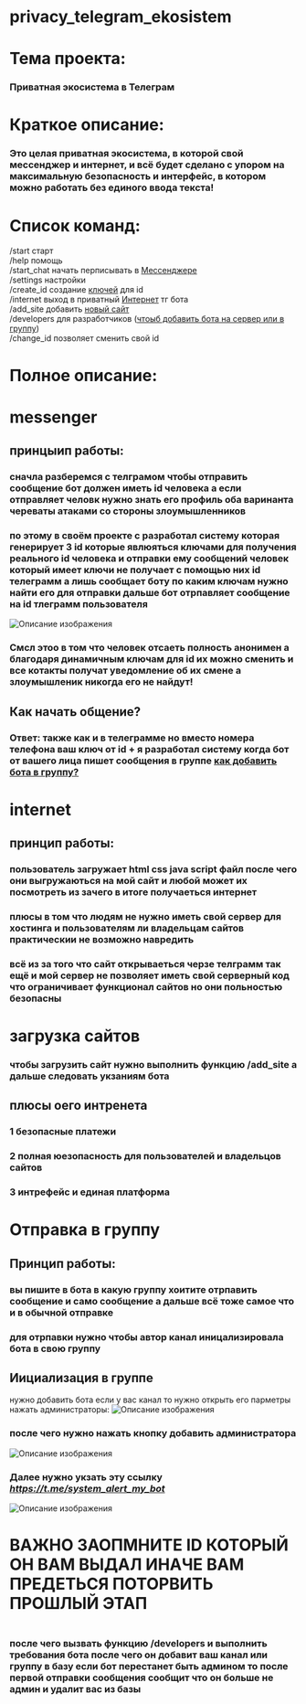 # privacy_telegram_ekosistem

# Тема проекта:
### Приватная экосистема в Телеграм

# Краткое описание:
### Это целая приватная экосистема, в которой свой **мессенджер** и **интернет**, и всё будет сделано с упором на максимальную безопасность и интерфейс, в котором можно работать без единого ввода текста!

# Список команд:
 /start старт <br> 
 /help помощь <br> 
 /start_chat начать перписывать в [Мессенджере](#messenger) <br>
 /settings настройки  <br> 
 /create_id создание [ключей](https://github.com/Sergeiprogrammer/privacy_telegram_ekosistem/edit/main/README.md#%D0%BF%D0%BE-%D1%8D%D1%82%D0%BE%D0%BC%D1%83-%D0%B2-%D1%81%D0%B2%D0%BE%D1%91%D0%BC-%D0%BF%D1%80%D0%BE%D0%B5%D0%BA%D1%82%D0%B5-%D1%81-%D1%80%D0%B0%D0%B7%D1%80%D0%B0%D0%B1%D0%BE%D1%82%D0%B0%D0%BB-%D1%81%D0%B8%D1%81%D1%82%D0%B5%D0%BC%D1%83-%D0%BA%D0%BE%D1%82%D0%BE%D1%80%D0%B0%D1%8F-%D0%B3%D0%B5%D0%BD%D0%B5%D1%80%D0%B8%D1%80%D1%83%D0%B5%D1%82-3-id-%D0%BA%D0%BE%D1%82%D0%BE%D1%80%D1%8B%D0%B5-%D1%8F%D0%B2%D0%BB%D1%8E%D1%8F%D1%82%D1%8C%D1%81%D1%8F-%D0%BA%D0%BB%D1%8E%D1%87%D0%B0%D0%BC%D0%B8-%D0%B4%D0%BB%D1%8F-%D0%BF%D0%BE%D0%BB%D1%83%D1%87%D0%B5%D0%BD%D0%B8%D1%8F-%D1%80%D0%B5%D0%B0%D0%BB%D1%8C%D0%BD%D0%BE%D0%B3%D0%BE-id-%D1%87%D0%B5%D0%BB%D0%BE%D0%B2%D0%B5%D0%BA%D0%B0-%D0%B8-%D0%BE%D1%82%D0%BF%D1%80%D0%B0%D0%B2%D0%BA%D0%B8-%D0%B5%D0%BC%D1%83-%D1%81%D0%BE%D0%BE%D0%B1%D1%89%D0%B5%D0%BD%D0%B8%D0%B9-%D1%87%D0%B5%D0%BB%D0%BE%D0%B2%D0%B5%D0%BA-%D0%BA%D0%BE%D1%82%D0%BE%D1%80%D1%8B%D0%B9-%D0%B8%D0%BC%D0%B5%D0%B5%D1%82-%D0%BA%D0%BB%D1%8E%D1%87%D0%B8-%D0%BD%D0%B5-%D0%BF%D0%BE%D0%BB%D1%83%D1%87%D0%B0%D0%B5%D1%82-%D1%81-%D0%BF%D0%BE%D0%BC%D0%BE%D1%89%D1%8C%D1%8E-%D0%BD%D0%B8%D1%85-id-%D1%82%D0%B5%D0%BB%D0%B5%D0%B3%D1%80%D0%B0%D0%BC%D0%BC-%D0%B0-%D0%BB%D0%B8%D1%88%D1%8C-%D1%81%D0%BE%D0%BE%D0%B1%D1%89%D0%B0%D0%B5%D1%82-%D0%B1%D0%BE%D1%82%D1%83-%D0%BF%D0%BE-%D0%BA%D0%B0%D0%BA%D0%B8%D0%BC-%D0%BA%D0%BB%D1%8E%D1%87%D0%B0%D0%BC-%D0%BD%D1%83%D0%B6%D0%BD%D0%BE-%D0%BD%D0%B0%D0%B9%D1%82%D0%B8-%D0%B5%D0%B3%D0%BE-%D0%B4%D0%BB%D1%8F-%D0%BE%D1%82%D0%BF%D1%80%D0%B0%D0%B2%D0%BA%D0%B8-%D0%B4%D0%B0%D0%BB%D1%8C%D1%88%D0%B5-%D0%B1%D0%BE%D1%82-%D0%BE%D1%82%D1%80%D0%BF%D0%B0%D0%B2%D0%BB%D1%8F%D0%B5%D1%82-%D1%81%D0%BE%D0%BE%D0%B1%D1%89%D0%B5%D0%BD%D0%B8%D0%B5-%D0%BD%D0%B0-id-%D1%82%D0%BB%D0%B5%D0%B3%D1%80%D0%B0%D0%BC%D0%BC-%D0%BF%D0%BE%D0%BB%D1%8C%D0%B7%D0%BE%D0%B2%D0%B0%D1%82%D0%B5%D0%BB%D1%8F) для id  <br> 
 /internet выход в приватный [Интернет](#internet) тг бота <br> 
 /add_site добавить [новый сайт](https://github.com/Sergeiprogrammer/privacy_telegram_ekosistem/edit/main/README.md#%D0%B7%D0%B0%D0%B3%D1%80%D1%83%D0%B7%D0%BA%D0%B0-%D1%81%D0%B0%D0%B9%D1%82%D0%BE%D0%B2) <br> 
 /developers для разработчиков ([чтоыб добавить бота на сервер или в группу](https://github.com/Sergeiprogrammer/privacy_telegram_ekosistem/edit/main/README.md#%D0%B8%D0%B8%D1%86%D0%B8%D0%B0%D0%BB%D0%B8%D0%B7%D0%B0%D1%86%D0%B8%D1%8F-%D0%B2-%D0%B3%D1%80%D1%83%D0%BF%D0%BF%D0%B5)) <br> 
 /change_id позволяет сменить свой id <br> 

# Полное описание:
# messenger
## принцыип работы:
### сначла разберемся с телграмом чтобы отправить сообщение бот должен иметь id человека а если отправляет человк нужно знать его профиль оба варинанта череваты атаками со стороны злоумышленников
### по этому в своём проекте с разработал систему которая генерирует 3 id которые явлюяться ключами для получения реального id человека и отправки ему сообщений человек который имеет ключи не получает с помощью них id телеграмм а лишь сообщает боту по каким ключам нужно найти его для отправки дальше бот отрпавляет сообщение на id тлеграмм пользователя
![Описание изображения](messenger/images/photo_2024-07-31_00-00-25.jpg)
### Смсл этоо в том что человек отсаеть полность анонимен а благодаря динамичным ключам для id их можно сменить и все котакты получат уведомление об их смене а злоумышленик никогда его не найдут!
## Как начать общение?
### Ответ: также как и в телеграмме но вместо номера телефона ваш ключ от id + я разработал систему когда бот от вашего лица пишет сообщения в группе [как добавить бота в группу?](#grupp_send)

# internet
## принцип работы:
### пользователь загружает html css java script файл после чего они выгружаються на мой сайт и любой может их посмотреть из зачего в итоге получаеться интернет
### плюсы в том что людям не нужно иметь свой сервер для хостинга и пользователям ли владельцам сайтов практическии не возможно навредить
### всё из за того что сайт открываеться черзе телграмм так ещё и мой сервер не позволяет иметь свой серверный код что ограничивает функционал сайтов но они польностью безопасны

# загрузка сайтов
### чтобы загрузить сайт нужно выполнить функцию /add_site а дальше следовать укзаниям бота

## плюсы оего интренета
### 1 безопасные платежи 
### 2 полная юезопасность для пользователей и владельцов сайтов
### 3 интрефейс и единая платформа

# Отправка в группу
## Принцип работы:
### вы пишите в бота в какую группу хоитите отрпавить сообщение и само сообщение а дальше всё тоже самое что и в обычной отправке
### для отрпавки нужно чтобы автор канал иницализировала бота в свою группу
## Иициализация в группе
нужно добавить бота если у вас канал то нужно открыть его парметры нажать администраторы:
![Описание изображения](https://botifi.me/help/media/image_upload/2022/06/28/2022-06-28-210102.png)
### после чего нужно нажать кнопку добавить администратора
![Описание изображения](https://botifi.me/help/media/image_upload/2022/06/28/2022-06-28-210239.png)
### Далее нужно укзать эту ссылку *https://t.me/system_alert_my_bot* 
![Описание изображения](https://github.com/Sergeiprogrammer/privacy_telegram_ekosistem/blob/main/messenger/images/photo_2024-07-31_18-21-01.jpg)
# ВАЖНО ЗАОПМНИТЕ ID КОТОРЫЙ ОН ВАМ ВЫДАЛ ИНАЧЕ ВАМ ПРЕДЕТЬСЯ ПОТОРВИТЬ ПРОШЛЫЙ ЭТАП
### <br> после чего вызвать функцию /developers и выполнить требования бота после чего он добавит ваш канал или группу в базу если бот перестанет быть админом то после первой отправки сообщения сообщит что он больше не админ и удалит вас из базы 

